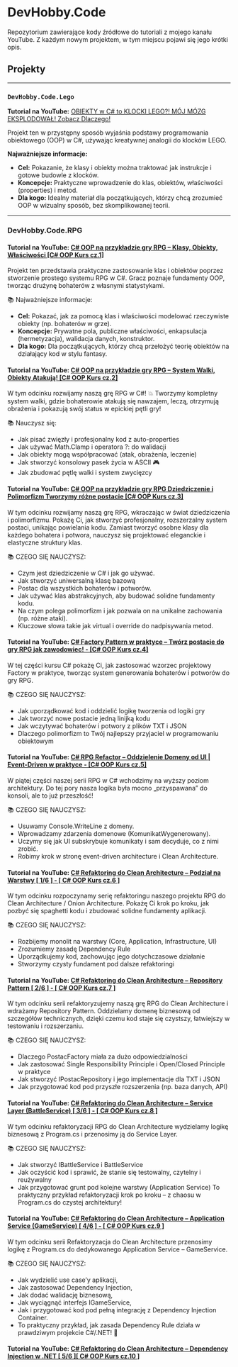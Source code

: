 # DevHobby.Code

Repozytorium zawierające kody źródłowe do tutoriali z mojego kanału YouTube. Z każdym nowym projektem, w tym miejscu pojawi się jego krótki opis.

## Projekty

---

### `DevHobby.Code.Lego`

**Tutorial na YouTube:** [OBIEKTY w C# to KLOCKI LEGO?! MÓJ MÓZG EKSPLODOWAŁ! Zobacz Dlaczego!](https://www.youtube.com/watch?v=EqcVh0dif4Y&t)

Projekt ten w przystępny sposób wyjaśnia podstawy programowania obiektowego (OOP) w C#, używając kreatywnej analogii do klocków LEGO.

**Najważniejsze informacje:**
*   **Cel:** Pokazanie, że klasy i obiekty można traktować jak instrukcje i gotowe budowle z klocków.
*   **Koncepcje:** Praktyczne wprowadzenie do klas, obiektów, właściwości (properties) i metod.
*   **Dla kogo:** Idealny materiał dla początkujących, którzy chcą zrozumieć OOP w wizualny sposób, bez skomplikowanej teorii.

---

### DevHobby.Code.RPG

#### Tutorial na YouTube: [C# OOP na przykładzie gry RPG – Klasy, Obiekty, Właściwości [C# OOP Kurs cz.1]](https://www.youtube.com/watch?v=ij-MdPW1BvI)

Projekt ten przedstawia praktyczne zastosowanie klas i obiektów poprzez stworzenie prostego systemu RPG w C#. Gracz poznaje fundamenty OOP, tworząc drużynę bohaterów z własnymi statystykami.

📚  Najważniejsze informacje:
*	**Cel:** Pokazać, jak za pomocą klas i właściwości modelować rzeczywiste obiekty (np. bohaterów w grze).
*	**Koncepcje:** Prywatne pola, publiczne właściwości, enkapsulacja (hermetyzacja), walidacja danych, konstruktor.
*	**Dla kogo:** Dla początkujących, którzy chcą przełożyć teorię obiektów na działający kod w stylu fantasy.

#### Tutorial na YouTube: [C# OOP na przykładzie gry RPG – System Walki, Obiekty Atakują! [C# OOP Kurs cz.2]](https://www.youtube.com/watch?v=Ng46ahMikvw)

W tym odcinku rozwijamy naszą grę RPG w C#! 💥
Tworzymy kompletny system walki, gdzie bohaterowie atakują się nawzajem, leczą, otrzymują obrażenia i pokazują swój status w epickiej pętli gry! 

📚 Nauczysz się:
- Jak pisać zwięzły i profesjonalny kod z auto-properties
- Jak używać Math.Clamp i operatora ?: do walidacji
- Jak obiekty mogą współpracować (atak, obrażenia, leczenie)
- Jak stworzyć konsolowy pasek życia w ASCII 🎮
- Jak zbudować pętlę walki i system zwycięzcy

#### Tutorial na YouTube: [C# OOP na przykładzie gry RPG Dziedziczenie i Polimorfizm Tworzymy różne postacie [C# OOP Kurs cz.3]](https://www.youtube.com/watch?v=NoqnFotNPA4)

W tym odcinku rozwijamy naszą grę RPG, wkraczając w świat dziedziczenia i polimorfizmu. Pokażę Ci, jak stworzyć profesjonalny, rozszerzalny system postaci, unikając powielania kodu. Zamiast tworzyć osobne klasy dla każdego bohatera i potwora, nauczysz się projektować eleganckie i elastyczne struktury klas.

📚 CZEGO SIĘ NAUCZYSZ:
- Czym jest dziedziczenie w C# i jak go używać.
- Jak stworzyć uniwersalną klasę bazową 
- Postac dla wszystkich bohaterów i potworów.
- Jak używać klas abstrakcyjnych, aby budować solidne fundamenty kodu.
- Na czym polega polimorfizm i jak pozwala on na unikalne zachowania (np. różne ataki).
- Kluczowe słowa takie jak  virtual i override do nadpisywania metod.

#### Tutorial na YouTube: [C# Factory Pattern w praktyce – Twórz postacie do gry RPG jak zawodowiec! - [C# OOP Kurs cz.4]](https://www.youtube.com/watch?v=6fOQkmlyGvs)

W tej części kursu C# pokażę Ci, jak zastosować wzorzec projektowy Factory w praktyce, tworząc system generowania bohaterów i potworów do gry RPG.

📚 CZEGO SIĘ NAUCZYSZ:
- Jak uporządkować kod i oddzielić logikę tworzenia od logiki gry
- Jak tworzyć nowe postacie jedną linijką kodu
- Jak wczytywać bohaterów i potwory z plików TXT i JSON
- Dlaczego polimorfizm to Twój najlepszy przyjaciel w programowaniu obiektowym

#### Tutorial na YouTube: [C# RPG Refactor – Oddzielenie Domeny od UI | Event-Driven w praktyce - [C# OOP Kurs cz.5]](https://www.youtube.com/watch?v=AiCmmLZrSnc)

W piątej części naszej serii RPG w C# wchodzimy na wyższy poziom architektury. Do tej pory nasza logika była mocno „przyspawana” do konsoli, ale to już przeszłość!

📚 CZEGO SIĘ NAUCZYSZ:
- Usuwamy Console.WriteLine z domeny.
- Wprowadzamy zdarzenia domenowe (KomunikatWygenerowany).
- Uczymy się jak UI subskrybuje komunikaty i sam decyduje, co z nimi zrobić.
- Robimy krok w stronę event-driven architecture i Clean Architecture.

#### Tutorial na YouTube: [C# Refaktoring do Clean Architecture – Podział na Warstwy [ 1/6 ] - [ C# OOP Kurs cz.6 ]](https://www.youtube.com/watch?v=v5vaqILZGHI)

W tym odcinku rozpoczynamy serię refaktoringu naszego projektu RPG do Clean Architecture / Onion Architecture. Pokażę Ci krok po kroku, jak pozbyć się spaghetti kodu i zbudować solidne fundamenty aplikacji.

📚 CZEGO SIĘ NAUCZYSZ:
- Rozbijemy monolit na warstwy (Core, Application, Infrastructure, UI)
- Zrozumiemy zasadę Dependency Rule
- Uporządkujemy kod, zachowując jego dotychczasowe działanie
- Stworzymy czysty fundament pod dalsze refaktoringi

#### Tutorial na YouTube: [C# Refaktoring do Clean Architecture – Repository Pattern [ 2/6 ] - [ C# OOP Kurs cz.7 ]](https://www.youtube.com/watch?v=yiHNAJQmU3o)

W tym odcinku serii refaktoryzujemy naszą grę RPG do Clean Architecture i wdrażamy Repository Pattern. Oddzielamy domenę biznesową od szczegółów technicznych, dzięki czemu kod staje się czystszy, łatwiejszy w testowaniu i rozszerzaniu.

📚 CZEGO SIĘ NAUCZYSZ:
- Dlaczego PostacFactory miała za dużo odpowiedzialności
- Jak zastosować Single Responsibility Principle i Open/Closed Principle w praktyce
- Jak stworzyć IPostacRepository i jego implementacje dla TXT i JSON
- Jak przygotować kod pod przyszłe rozszerzenia (np. baza danych, API)


#### Tutorial na YouTube: [C# Refaktoring do Clean Architecture – Service Layer (BattleService) [ 3/6 ] - [ C# OOP Kurs cz.8 ]](https://www.youtube.com/watch?v=mYTsNjrK1oM)

W tym odcinku refaktoryzacji RPG do Clean Architecture wydzielamy logikę biznesową z Program.cs i przenosimy ją do Service Layer.

📚 CZEGO SIĘ NAUCZYSZ:
- Jak stworzyć IBattleService i BattleService
- Jak oczyścić kod i sprawić, że stanie się testowalny, czytelny i reużywalny
- Jak przygotować grunt pod kolejne warstwy (Application Service)
To praktyczny przykład refaktoryzacji krok po kroku – z chaosu w Program.cs do czystej architektury!


#### Tutorial na YouTube: [C# Refaktoring do Clean Architecture – Application Service (GameService) [ 4/6 ] - [ C# OOP Kurs cz.9 ]](https://www.youtube.com/watch?v=yNtKHnNPtbE&t)

W tym odcinku serii Refaktoryzacja do Clean Architecture przenosimy logikę z Program.cs do dedykowanego Application Service – GameService.

📚 CZEGO SIĘ NAUCZYSZ:
- Jak wydzielić use case’y aplikacji,
- Jak zastosować Dependency Injection,
- Jak dodać walidację biznesową,
- Jak wyciągnąć interfejs IGameService,
- Jak i przygotować kod pod pełną integrację z Dependency Injection Container.
- To praktyczny przykład, jak zasada Dependency Rule działa w prawdziwym projekcie C#/.NET! 🚀


#### Tutorial na YouTube: [C# Refaktoring do Clean Architecture – Dependency Injection w .NET [ 5/6 ][ C# OOP Kurs cz.10 ]](https://www.youtube.com/watch?v=j5Pqjc__OUU)